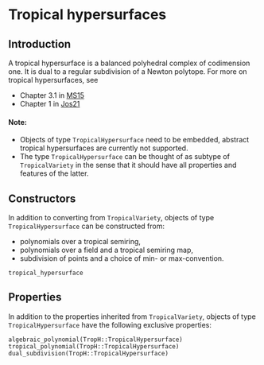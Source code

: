 # Tropical hypersurfaces

## Introduction
A tropical hypersurface is a balanced polyhedral complex of codimension one.  It is dual to a regular subdivision of a Newton polytope. For more on tropical hypersurfaces, see
- Chapter 3.1 in [MS15](@cite)
- Chapter 1 in [Jos21](@cite)

#### Note:
- Objects of type `TropicalHypersurface` need to be embedded, abstract tropical hypersurfaces are currently not supported.
- The type `TropicalHypersurface` can be thought of as subtype of `TropicalVariety` in the sense that it should have all properties and features of the latter.


## Constructors
In addition to converting from `TropicalVariety`, objects of type `TropicalHypersurface` can be constructed from:
- polynomials over a tropical semiring,
- polynomials over a field and a tropical semiring map,
- subdivision of points and a choice of min- or max-convention.
```@docs
tropical_hypersurface
```

## Properties
In addition to the properties inherited from `TropicalVariety`, objects of type `TropicalHypersurface` have the following exclusive properties:
```@docs
algebraic_polynomial(TropH::TropicalHypersurface)
tropical_polynomial(TropH::TropicalHypersurface)
dual_subdivision(TropH::TropicalHypersurface)
```

